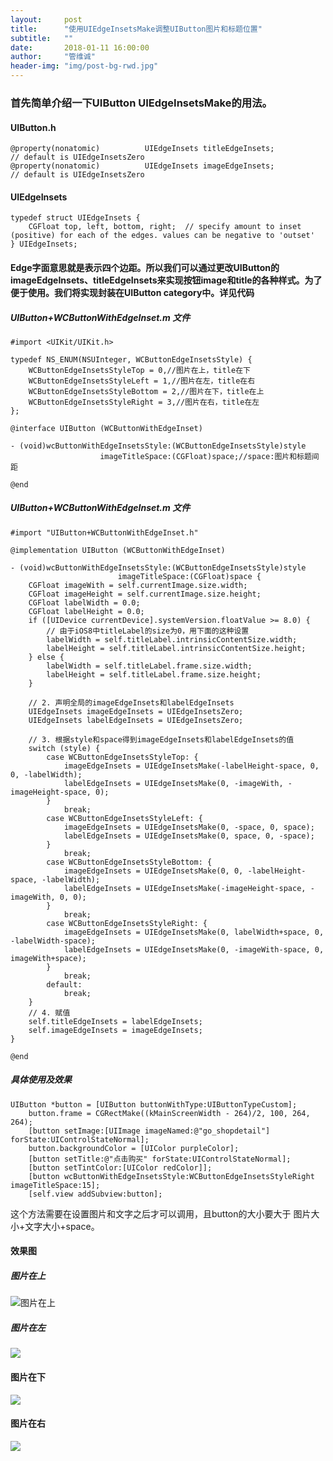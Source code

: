 ```yaml
---
layout:     post
title:      "使用UIEdgeInsetsMake调整UIButton图片和标题位置"
subtitle:   ""
date:       2018-01-11 16:00:00
author:     "管维诚"
header-img: "img/post-bg-rwd.jpg"
---
```


### 首先简单介绍一下UIButton UIEdgeInsetsMake的用法。
#### UIButton.h
```objc
@property(nonatomic)          UIEdgeInsets titleEdgeInsets;                // default is UIEdgeInsetsZero
@property(nonatomic)          UIEdgeInsets imageEdgeInsets;                // default is UIEdgeInsetsZero
```
#### UIEdgeInsets
```objc
typedef struct UIEdgeInsets {
    CGFloat top, left, bottom, right;  // specify amount to inset (positive) for each of the edges. values can be negative to 'outset'
} UIEdgeInsets;
```
#### Edge字面意思就是表示四个边距。所以我们可以通过更改UIButton的imageEdgeInsets、titleEdgeInsets来实现按钮image和title的各种样式。为了便于使用。我们将实现封装在UIButton category中。详见代码

##### UIButton+WCButtonWithEdgeInset.m 文件

```objc
#import <UIKit/UIKit.h>

typedef NS_ENUM(NSUInteger, WCButtonEdgeInsetsStyle) {
    WCButtonEdgeInsetsStyleTop = 0,//图片在上，title在下
    WCButtonEdgeInsetsStyleLeft = 1,//图片在左，title在右
    WCButtonEdgeInsetsStyleBottom = 2,//图片在下，title在上
    WCButtonEdgeInsetsStyleRight = 3,//图片在右，title在左
};

@interface UIButton (WCButtonWithEdgeInset)

- (void)wcButtonWithEdgeInsetsStyle:(WCButtonEdgeInsetsStyle)style
                    imageTitleSpace:(CGFloat)space;//space:图片和标题间距

@end
```
##### UIButton+WCButtonWithEdgeInset.m 文件
```objc
#import "UIButton+WCButtonWithEdgeInset.h"

@implementation UIButton (WCButtonWithEdgeInset)

- (void)wcButtonWithEdgeInsetsStyle:(WCButtonEdgeInsetsStyle)style
                        imageTitleSpace:(CGFloat)space {
    CGFloat imageWith = self.currentImage.size.width;
    CGFloat imageHeight = self.currentImage.size.height;
    CGFloat labelWidth = 0.0;
    CGFloat labelHeight = 0.0;
    if ([UIDevice currentDevice].systemVersion.floatValue >= 8.0) {
        // 由于iOS8中titleLabel的size为0，用下面的这种设置
        labelWidth = self.titleLabel.intrinsicContentSize.width;
        labelHeight = self.titleLabel.intrinsicContentSize.height;
    } else {
        labelWidth = self.titleLabel.frame.size.width;
        labelHeight = self.titleLabel.frame.size.height;
    }
    
    // 2. 声明全局的imageEdgeInsets和labelEdgeInsets
    UIEdgeInsets imageEdgeInsets = UIEdgeInsetsZero;
    UIEdgeInsets labelEdgeInsets = UIEdgeInsetsZero;
    
    // 3. 根据style和space得到imageEdgeInsets和labelEdgeInsets的值
    switch (style) {
        case WCButtonEdgeInsetsStyleTop: {
            imageEdgeInsets = UIEdgeInsetsMake(-labelHeight-space, 0, 0, -labelWidth);
            labelEdgeInsets = UIEdgeInsetsMake(0, -imageWith, -imageHeight-space, 0);
        }
            break;
        case WCButtonEdgeInsetsStyleLeft: {
            imageEdgeInsets = UIEdgeInsetsMake(0, -space, 0, space);
            labelEdgeInsets = UIEdgeInsetsMake(0, space, 0, -space);
        }
            break;
        case WCButtonEdgeInsetsStyleBottom: {
            imageEdgeInsets = UIEdgeInsetsMake(0, 0, -labelHeight-space, -labelWidth);
            labelEdgeInsets = UIEdgeInsetsMake(-imageHeight-space, -imageWith, 0, 0);
        }
            break;
        case WCButtonEdgeInsetsStyleRight: {
            imageEdgeInsets = UIEdgeInsetsMake(0, labelWidth+space, 0, -labelWidth-space);
            labelEdgeInsets = UIEdgeInsetsMake(0, -imageWith-space, 0, imageWith+space);
        }
            break;
        default:
            break;
    }
    // 4. 赋值
    self.titleEdgeInsets = labelEdgeInsets;
    self.imageEdgeInsets = imageEdgeInsets;
}

@end
```
##### 具体使用及效果

```objc
UIButton *button = [UIButton buttonWithType:UIButtonTypeCustom];
    button.frame = CGRectMake((kMainScreenWidth - 264)/2, 100, 264, 264);
    [button setImage:[UIImage imageNamed:@"go_shopdetail"] forState:UIControlStateNormal];
    button.backgroundColor = [UIColor purpleColor];
    [button setTitle:@"点击购买" forState:UIControlStateNormal];
    [button setTintColor:[UIColor redColor]];
    [button wcButtonWithEdgeInsetsStyle:WCButtonEdgeInsetsStyleRight imageTitleSpace:15];
    [self.view addSubview:button];
```
这个方法需要在设置图片和文字之后才可以调用，且button的大小要大于 图片大小+文字大小+space。
#### 效果图
##### 图片在上
![图片在上](http://p2bzzkn05.bkt.clouddn.com/18-1-11/77787130.jpg)
##### 图片在左
![](http://p2bzzkn05.bkt.clouddn.com/18-1-11/72999315.jpg)
#### 图片在下
![](http://p2bzzkn05.bkt.clouddn.com/18-1-11/54002071.jpg)
#### 图片在右
![](http://p2bzzkn05.bkt.clouddn.com/18-1-11/39958724.jpg)


